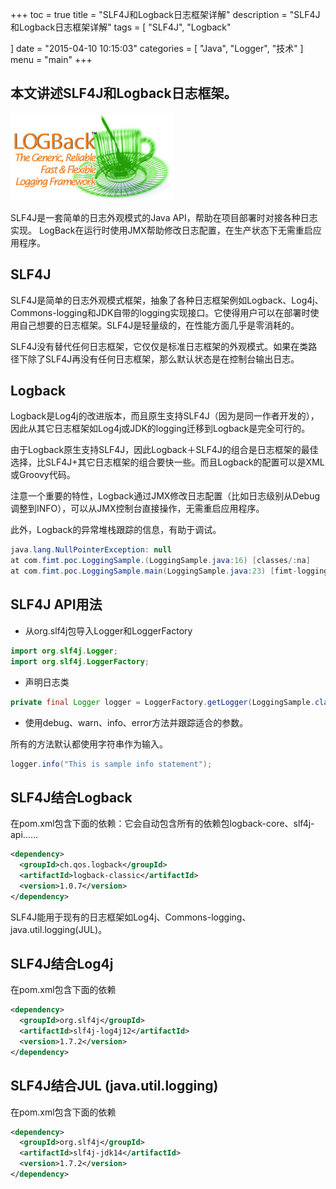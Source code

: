 +++
toc = true
title = "SLF4J和Logback日志框架详解"
description = "SLF4J和Logback日志框架详解"
tags = [
    "SLF4J",
    "Logback"

]
date = "2015-04-10 10:15:03"
categories = [
    "Java",
	"Logger",
    "技术"
]
menu = "main"
+++


## 本文讲述SLF4J和Logback日志框架。

![logger1](/img/logger/1.png)

SLF4J是一套简单的日志外观模式的Java API，帮助在项目部署时对接各种日志实现。
LogBack在运行时使用JMX帮助修改日志配置，在生产状态下无需重启应用程序。

## SLF4J

SLF4J是简单的日志外观模式框架，抽象了各种日志框架例如Logback、Log4j、Commons-logging和JDK自带的logging实现接口。它使得用户可以在部署时使用自己想要的日志框架。SLF4J是轻量级的，在性能方面几乎是零消耗的。

SLF4J没有替代任何日志框架，它仅仅是标准日志框架的外观模式。如果在类路径下除了SLF4J再没有任何日志框架，那么默认状态是在控制台输出日志。

## Logback

Logback是Log4j的改进版本，而且原生支持SLF4J（因为是同一作者开发的），因此从其它日志框架如Log4j或JDK的logging迁移到Logback是完全可行的。

由于Logback原生支持SLF4J，因此Logback＋SLF4J的组合是日志框架的最佳选择，比SLF4J+其它日志框架的组合要快一些。而且Logback的配置可以是XML或Groovy代码。

注意一个重要的特性，Logback通过JMX修改日志配置（比如日志级别从Debug调整到INFO），可以从JMX控制台直接操作，无需重启应用程序。

此外，Logback的异常堆栈跟踪的信息，有助于调试。

```java
java.lang.NullPointerException: null  
at com.fimt.poc.LoggingSample.(LoggingSample.java:16) [classes/:na]  
at com.fimt.poc.LoggingSample.main(LoggingSample.java:23) [fimt-logging-poc-1.0.jar/:1.0
```

## SLF4J API用法

* 从org.slf4j包导入Logger和LoggerFactory

```java
import org.slf4j.Logger;  
import org.slf4j.LoggerFactory;  
```
* 声明日志类

```java
private final Logger logger = LoggerFactory.getLogger(LoggingSample.class);  
```

* 使用debug、warn、info、error方法并跟踪适合的参数。

所有的方法默认都使用字符串作为输入。
```java
logger.info("This is sample info statement");  
```

## SLF4J结合Logback

在pom.xml包含下面的依赖：它会自动包含所有的依赖包logback-core、slf4j-api……
```xml
<dependency>  
  <groupId>ch.qos.logback</groupId>  
  <artifactId>logback-classic</artifactId>  
  <version>1.0.7</version>  
</dependency>  
```

SLF4J能用于现有的日志框架如Log4j、Commons-logging、java.util.logging(JUL)。

## SLF4J结合Log4j

在pom.xml包含下面的依赖

```xml
<dependency>  
  <groupId>org.slf4j</groupId>  
  <artifactId>slf4j-log4j12</artifactId>  
  <version>1.7.2</version>  
</dependency>  
```

## SLF4J结合JUL (java.util.logging)

在pom.xml包含下面的依赖

```xml
<dependency>  
  <groupId>org.slf4j</groupId>  
  <artifactId>slf4j-jdk14</artifactId>  
  <version>1.7.2</version>  
</dependency> 
```